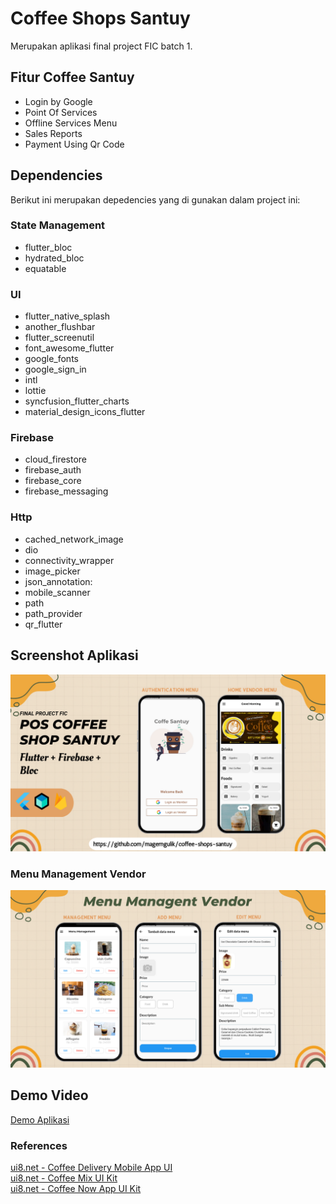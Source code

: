 # Coffee Shops Santuy
Merupakan aplikasi final project FIC batch 1.
## Fitur Coffee Santuy
- Login by Google
- Point Of Services 
- Offline Services Menu
- Sales Reports 
- Payment Using Qr Code  

## Dependencies
Berikut ini merupakan depedencies yang di gunakan dalam project ini:
### State Management
- flutter_bloc
- hydrated_bloc 
- equatable 
### UI
- flutter_native_splash
- another_flushbar
- flutter_screenutil
- font_awesome_flutter
- google_fonts
- google_sign_in
- intl
- lottie
- syncfusion_flutter_charts
- material_design_icons_flutter
### Firebase
- cloud_firestore
- firebase_auth
- firebase_core
- firebase_messaging
### Http
- cached_network_image
- dio
- connectivity_wrapper
- image_picker
- json_annotation: 
- mobile_scanner
- path 
- path_provider 
- qr_flutter

## Screenshot Aplikasi
![App Screenshot](https://github.com/magerngulik/coffee-shops-santuy/blob/main/assets/image/thumb.png)
### Menu Management Vendor
![App Screenshot](https://github.com/magerngulik/coffee-shops-santuy/blob/main/assets/image/menu1.png)
## Demo Video
[Demo Aplikasi](https://youtu.be/D131Y45hrjA)
### References
[ui8.net - Coffee Delivery Mobile App UI](https://ui8.net/fishgrid/products/brew-co---coffee-delivery-mobile-app-ui)<br/>
[ui8.net - Coffee Mix UI Kit](https://ui8.net/abdulazizalbadawi/products/coffee-mix-ui-kit)<br/>
[ui8.net - Coffee Now App UI Kit](https://ui8.net/designer-gabut/products/coffee-now-app-ui-kit)